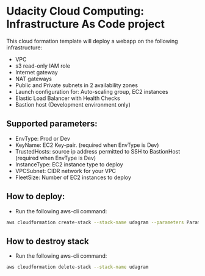# Udacity Cloud Computing: Infrastructure As Code project
 This cloud formation template will deploy a webapp on the following infrastructure:
 - VPC
 - s3 read-only IAM role
 - Internet gateway
 - NAT gateways
 - Public and Private subnets in 2 availability zones
 - Launch configuration for: Auto-scaling group, EC2 instances
 - Elastic Load Balancer with Health Checks 
 - Bastion host (Development environment only)

## Supported parameters:
 - EnvType: Prod or Dev
 - KeyName: EC2 Key-pair. (required when EnvType is Dev)
 - TrustedHosts: source ip address permitted to SSH to BastionHost (required when EnvType is Dev)
 - InstanceType: EC2 instance type to deploy
 - VPCSubnet: CIDR network for your VPC
 - FleetSize: Number of EC2 instances to deploy

## How to deploy:
 - Run the following aws-cli command:
 ```bash
 aws cloudformation create-stack --stack-name udagram --parameters ParameterKey=KeyName,ParameterValue=udacity-www-ec2 ParameterKey=TrustedHosts,ParameterValue=102.140.215.137/32 --capabilities CAPABILITY_IAM --template-body file:///mnt/c/Users/williamn/Documents/Udacity/IAC/udagram.yml
```
## How to destroy stack
 - Run the following aws-cli command:
 ```bash
 aws cloudformation delete-stack --stack-name udagram
```
